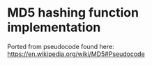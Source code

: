 # MD5 hashing function implementation

Ported from pseudocode found here: 
https://en.wikipedia.org/wiki/MD5#Pseudocode
